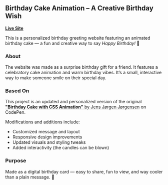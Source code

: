 ## Birthday Cake Animation – A Creative Birthday Wish

[**Live Site**](https://smurf11k.github.io/bday-cake/)

This is a personalized birthday greeting website featuring an animated birthday cake — a fun and creative way to say *Happy Birthday!* 🎉

### About

The website was made as a surprise birthday gift for a friend. It features a celebratory cake animation and warm birthday vibes. It’s a small, interactive way to make someone smile on their special day.

### Based On

This project is an updated and personalized version of the original [**"Birthday Cake with CSS Animation"** by Jens Jørgen Jørgensen](https://codepen.io/JensJ/pen/MzZrbw) on CodePen.

Modifications and additions include:

* Customized message and layout
* Responsive design improvements
* Updated visuals and styling tweaks
* Added interactivity (the candles can be blown)

### Purpose

Made as a digital birthday card — easy to share, fun to view, and way cooler than a plain message. 🎁
